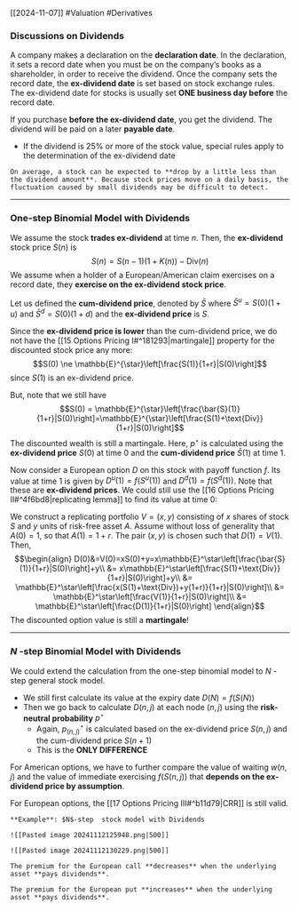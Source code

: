 [[2024-11-07]] #Valuation #Derivatives 

### Discussions on Dividends
A company makes a declaration on the **declaration date**. In the declaration, it sets a record date when you must be on the company’s books as a shareholder, in order to receive the dividend. Once the company sets the record date, the **ex-dividend date** is set based on stock exchange rules. The ex-dividend date for stocks is usually set **ONE business day before** the record date.

If you purchase **before the ex-dividend date**, you get the dividend. The dividend will be paid on a later **payable date**.
- If the dividend is 25% or more of the stock value, special rules apply to the determination of the ex-dividend date 

```ad-note
On average, a stock can be expected to **drop by a little less than the dividend amount**. Because stock prices move on a daily basis, the fluctuation caused by small dividends may be difficult to detect.
```

---
### One-step Binomial Model with Dividends
We assume the stock **trades ex-dividend** at time $n$. Then, the **ex-dividend** stock price $S(n)$ is $$S(n)=S(n-1)(1+K(n))-\text{Div}(n)$$
We assume when a holder of a European/American claim exercises on a record date, they **exercise on the ex-dividend stock price**.

Let us defined the **cum-dividend price**, denoted by $\bar{S}$ where $\bar{S}^{u}=S(0)(1+u)$ and $\bar{S}^{d}=S(0)(1+d)$ and the **ex-dividend price** is $S$.

Since the **ex-dividend price is lower** than the cum-dividend price, we do not have the [[15 Options Pricing I#^181293|martingale]] property for the discounted stock price any more: $$S(0) \ne \mathbb{E}^{\star}\left[\frac{S(1)}{1+r}|S(0)\right]$$ since $S(1)$ is an ex-dividend price.

But, note that we still have $$S(0) = \mathbb{E}^{\star}\left[\frac{\bar{S}(1)}{1+r}|S(0)\right]=\mathbb{E}^{\star}\left[\frac{S(1)+\text{Div}}{1+r}|S(0)\right]$$ The discounted wealth is still a martingale. Here, $p^{\star}$ is calculated using the **ex-dividend price** $S(0)$ at time $0$ and the **cum-dividend price** $\bar{S}(1)$ at time $1$.

Now consider a European option $D$ on this stock with payoff function $f$. Its value at time $1$ is given by $D^{u}(1)=f(S^{u}(1))$ and $D^{d}(1)=f(S^{d}(1))$. Note that these are **ex-dividend prices**. We could still use the [[16 Options Pricing II#^4f6bd8|replicating lemma]] to find its value at time $0$:

We construct a replicating portfolio $V=(x,y)$ consisting of $x$ shares of stock $S$ and $y$ units of risk-free asset $A$. Assume without loss of generality that $A(0)=1$, so that $A(1)=1+r$. The pair $(x,y)$ is chosen such that $D(1)=V(1)$. Then, $$\begin{align}
D(0)&=V(0)=xS(0)+y=x\mathbb{E}^\star\left[\frac{\bar{S}(1)}{1+r}|S(0)\right]+y\\
&= x\mathbb{E}^\star\left[\frac{S(1)+\text{Div}}{1+r}|S(0)\right]+y\\
&= \mathbb{E}^\star\left[\frac{x(S(1)+\text{Div})+y(1+r)}{1+r}|S(0)\right]\\
&= \mathbb{E}^\star\left[\frac{V(1)}{1+r}|S(0)\right]\\
&= \mathbb{E}^\star\left[\frac{D(1)}{1+r}|S(0)\right]
\end{align}$$
The discounted option value is still a **martingale**!

---
### $N$ -step Binomial Model with Dividends
We could extend the calculation from the one-step binomial model to $N$ -step general stock model.
- We still first calculate its value at the expiry date $D(N)=f(S(N))$
- Then we go back to calculate $D(n,j)$ at each node $(n,j)$ using the **risk-neutral probability** $p^{\star}$
	- Again, $p^\star_{(n,j)}$ is calculated based on the ex-dividend price $S(n,j)$ and the cum-dividend price $S(n+1)$
	- This is the **ONLY DIFFERENCE**

For American options, we have to further compare the value of waiting $w(n,j)$ and the value of immediate exercising $f(S(n,j))$ that **depends on the ex-dividend price by assumption**.

For European options, the [[17 Options Pricing III#^b11d79|CRR]] is still valid.

```ad-example
**Example**: $N$-step  stock model with Dividends

![[Pasted image 20241112125948.png|500]]

![[Pasted image 20241112130229.png|500]]
```

```ad-note
The premium for the European call **decreases** when the underlying asset **pays dividends**.

The premium for the European put **increases** when the underlying asset **pays dividends**.
```
